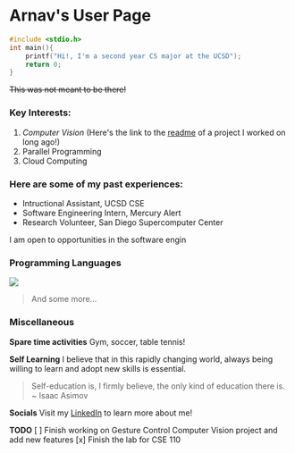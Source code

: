 # Arnav's User Page

```C
#include <stdio.h>
int main(){
    printf("Hi!, I'm a second year CS major at the UCSD");
    return 0;
}
```

~~This was not meant to be there!~~

### Key Interests:
1. *Computer Vision* (Here's the link to the [readme](random-project.md) of a project I worked on long ago!)
2. Parallel Programming
3. Cloud Computing

### Here are some of my past experiences:

- Intructional Assistant, UCSD CSE
- Software Engineering Intern, Mercury Alert
- Research Volunteer, San Diego Supercomputer Center

I am open to opportunities in the software engin

### Programming Languages

![
](image.png)

> And some more...

### Miscellaneous
**Spare time activities**
Gym, soccer, table tennis!

**Self Learning**
I believe that in this rapidly changing world, always being willing to learn and adopt new skills is essential.

> Self-education is, I firmly believe, the only kind of education there is. ~  Isaac Asimov

**Socials**
Visit my [LinkedIn](https://www.linkedin.com/in/arnav-modi/) to learn more about me!

**TODO**
[ ] Finish working on Gesture Control Computer Vision project and add new features
[x] Finish the lab for CSE 110
